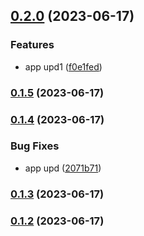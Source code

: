 

## [0.2.0](https://github.com/AvocadoWeb/Todo-release/compare/0.1.5...0.2.0) (2023-06-17)


### Features

* app upd1 ([f0e1fed](https://github.com/AvocadoWeb/Todo-release/commit/f0e1fed0f8a1d7ef3bdcb65b629df004aa7f4f84))

### [0.1.5](https://github.com/AvocadoWeb/Todo-release/compare/0.1.4...0.1.5) (2023-06-17)

### [0.1.4](https://github.com/AvocadoWeb/Todo-release/compare/0.1.2...0.1.4) (2023-06-17)


### Bug Fixes

* app upd ([2071b71](https://github.com/AvocadoWeb/Todo-release/commit/2071b7131cb12966bf3d2187abfd5197d28ee8bf))

### [0.1.3](https://github.com/AvocadoWeb/Todo-release/compare/0.1.2...0.1.3) (2023-06-17)

### [0.1.2](https://github.com/AvocadoWeb/Todo-release/compare/0.1.1...0.1.2) (2023-06-17)